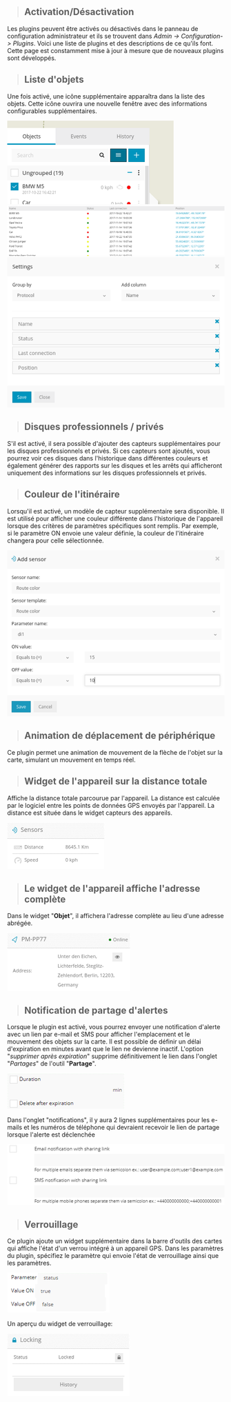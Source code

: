 >## Activation/Désactivation

Les plugins peuvent être activés ou désactivés dans le panneau de configuration administrateur et ils se trouvent dans *Admin -> Configuration-> Plugins*. Voici une liste de plugins et des descriptions de ce qu'ils font. Cette page est constamment mise à jour à mesure que de nouveaux plugins sont développés.

>## Liste d'objets

Une fois activé, une icône supplémentaire apparaîtra dans la liste des objets. Cette icône ouvrira une nouvelle fenêtre avec des informations configurables supplémentaires.

<img src="_image/listeobjet.png" alt="listeobjet" width="auto">

<img src="_image/listeobjet2.png" alt="listeobjet2" width="auto">

<img src="_image/listeobjet3.png" alt="listeobjet3" width="auto">

>## Disques professionnels / privés

S'il est activé, il sera possible d'ajouter des capteurs supplémentaires pour les disques professionnels et privés. Si ces capteurs sont ajoutés, vous pourrez voir ces disques dans l'historique dans différentes couleurs et également générer des rapports sur les disques et les arrêts qui afficheront uniquement des informations sur les disques professionnels et privés.

>## Couleur de l'itinéraire

Lorsqu'il est activé, un modèle de capteur supplémentaire sera disponible. Il est utilisé pour afficher une couleur différente dans l'historique de l'appareil lorsque des critères de paramètres spécifiques sont remplis.
Par exemple, si le paramètre ON envoie une valeur définie, la couleur de l'itinéraire changera pour celle sélectionnée.

<img src="_image/itineraireplgin.png" alt="itineraireplgin" width="auto">

>## Animation de déplacement de périphérique

Ce plugin permet une animation de mouvement de la flèche de l'objet sur la carte, simulant un mouvement en temps réel.

>## Widget de l'appareil sur la distance totale

Affiche la distance totale parcourue par l'appareil. La distance est calculée par le logiciel entre les points de données GPS envoyés par l'appareil. La distance est située dans le widget capteurs des appareils.

<img src="_image/distancetotale.png" alt="distancetotale" width="auto">

>## Le widget de l'appareil affiche l'adresse complète

Dans le widget "**Objet**", il affichera l'adresse complète au lieu d'une adresse abrégée.

<img src="_image/adressecomplete.png" alt="adressecomplete" width="auto">

>## Notification de partage d'alertes

Lorsque le plugin est activé, vous pourrez envoyer une notification d'alerte avec un lien par e-mail et SMS pour afficher l'emplacement et le mouvement des objets sur la carte.
Il est possible de définir un délai d'expiration en minutes avant que le lien ne devienne inactif. L'option "*supprimer après expiration*" supprime définitivement le lien dans l'onglet "*Partages*" de l'outil "**Partage**".

<img src="_image/partagealertes.png" alt="partagealertes" width="auto">

Dans l'onglet "notifications", il y aura 2 lignes supplémentaires pour les e-mails et les numéros de téléphone qui devraient recevoir le lien de partage lorsque l'alerte est déclenchée

<img src="_image/partagealertes2.png" alt="partagealertes2" width="auto">

>## Verrouillage

Ce plugin ajoute un widget supplémentaire dans la barre d'outils des cartes qui affiche l'état d'un verrou intégré à un appareil GPS.
Dans les paramètres du plugin, spécifiez le paramètre qui envoie l'état de verrouillage ainsi que les paramètres.

<img src="_image/Verrouillage.png" alt="Verrouillage" width="auto">

Un aperçu du widget de verrouillage:

<img src="_image/Verrouillage2.png" alt="Verrouillage2" width="auto">